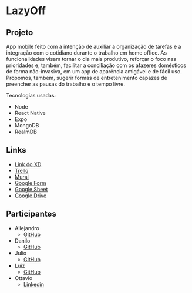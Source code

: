 # LazyOff

## Projeto 
App mobile feito com a intenção de auxiliar a organização de tarefas e a integração com o cotidiano durante o trabalho em home office. As funcionalidades visam tornar o dia mais produtivo, reforçar o foco nas prioridades e, também, facilitar a conciliação com os afazeres domésticos de forma não-invasiva, em um app de aparência amigável e de fácil uso. Propomos, também, sugerir formas de entretenimento capazes de preencher as pausas do trabalho e o tempo livre.

Tecnologias usadas: 
- Node
- React Native 
- Expo
- MongoDB
- RealmDB

## Links
- [Link do XD](https://xd.adobe.com/view/d1dd9dcf-13c8-471f-817b-76fee2c5fc17-848e/grid)
- [Trello](https://trello.com/b/dPVFZyUT/fcamara-squad-3)
- [Mural](https://app.mural.co/invitation/mural/squad35212/1590104264193?sender=otavioguimaraesso3207&key=5f208d0e-0202-4329-8a49-4c4f6eef5e03)
- [Google Form](https://docs.google.com/forms/d/e/1FAIpQLSePo28TocgJwv9oh-C0wnde9jcytXPOuLxQ66Z0GhebAJ6l-Q/viewform?usp=sf_link)
- [Google Sheet](https://docs.google.com/spreadsheets/d/1tFXuaBqobhFt3KEzu1ssp8sneprL0E2gK9DBBpxmcLc/edit?usp=sharing)
- [Google Drive](https://drive.google.com/drive/folders/1-bu_hh20WWHoALKQCwFK91t3L6cXxApW?usp=sharing)

## Participantes
- Allejandro
  - [GitHub](https://github.com/Allejandropg)
- Danilo
  - [GitHub](https://github.com/daniloj-root)
- Julio
  - [GitHub](https://github.com/j-bittenbinder)
- Luiz
  - [GitHub](https://github.com/luizera-36)
- Ottavio
  - [Linkedin](https://www.linkedin.com/in/osg/)
